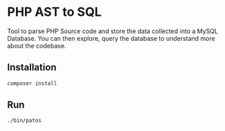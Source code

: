 # PHP AST to SQL

Tool to parse PHP Source code and store the data collected into a MySQL Database.
You can then explore, query the database to understand more about the codebase.


## Installation

```bash
composer install
```



## Run

```bash
./bin/patos 
```